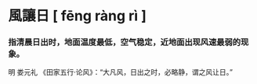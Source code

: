 # 風讓日      [ fēng ràng rì ]

### 指清晨日出时，地面温度最低，空气稳定，近地面出现风速最弱的现象。 

明 娄元礼 《田家五行·论风》：“大凡风，日出之时，必略静，谓之风让日。”